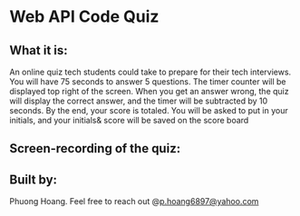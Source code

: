 # Web API Code Quiz

## What it is: 
An online quiz tech students could take to prepare for their tech interviews. You will have 75 seconds to answer 5 questions. The timer counter will be displayed top right of the screen. When you get an answer wrong, the quiz will display the correct answer, and the timer will be subtracted by 10 seconds. By the end, your score is totaled. You will be asked to put in your initials, and your initials& score will be saved on the score board

## Screen-recording of the quiz:



## Built by:
Phuong Hoang. Feel free to reach out @p.hoang6897@yahoo.com